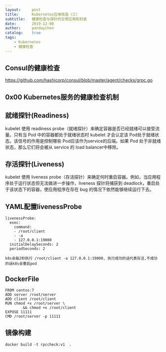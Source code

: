 ```yaml
---
layout:     post
title:      Kubernetes应用改造（三）
subtitle:   健康检查与探针的日常应用和封装
date:       2019-12-08
author:     pandaychen
catalog:    true
tags:
    - Kubernetes
    - 健康检查
---
```


##	Consul的健康检查
https://github.com/hashicorp/consul/blob/master/agent/checks/grpc.go

## 0x00 Kubernetes服务的健康检查机制

## 就绪探针(Readiness)

kubelet 使用 readiness probe（就绪探针）来确定容器是否已经就绪可以接受流量。只有当 Pod 中的容器都处于就绪状态时 kubelet 才会认定该 Pod处于就绪状态。该信号的作用是控制哪些 Pod应该作为service的后端。如果 Pod 处于非就绪状态，那么它们将会被从 service 的 load balancer中移除。


## 存活探针(Liveness)


kubelet 使用 liveness probe（存活探针）来确定何时重启容器。例如，当应用程序处于运行状态但无法做进一步操作，liveness 探针将捕获到 deadlock，重启处于该状态下的容器，使应用程序在存在 bug 的情况下依然能够继续运行下去。

 
## YAML配置livenessProbe

```
livenessProbe:
  exec:
    command:
    - /root/client
    - -a
    - 127.0.0.1:19000
  initialDelaySeconds: 2
  periodSeconds: 2

k8s会每2秒执行 /root/client -a 127.0.0.1:19000, 执行成功的话代表存活,不成功的话k8s会重启pod
```


## DockerFile

```
FROM centos:7
ADD server /root/server
ADD client /root/client
RUN chmod +x /root/server \
        && chmod +x /root/client
EXPOSE 11111
CMD /root/server -p 11111
```

## 镜像构建
```
docker build -t rpccheck:v1  .
```
